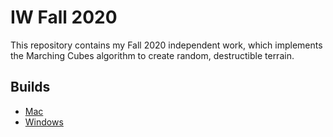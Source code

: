 # IW Fall 2020

This repository contains my Fall 2020 independent work, which implements the Marching Cubes algorithm to create random, destructible terrain. 

## Builds

* [Mac](https://www.dropbox.com/s/ai83o34wdsceslf/Marching%20CubesOSX.zip?dl=0)
* [Windows](https://www.dropbox.com/s/f9ykpdbwvsnq9s7/MarchingCubesWindows.zip?dl=0)
